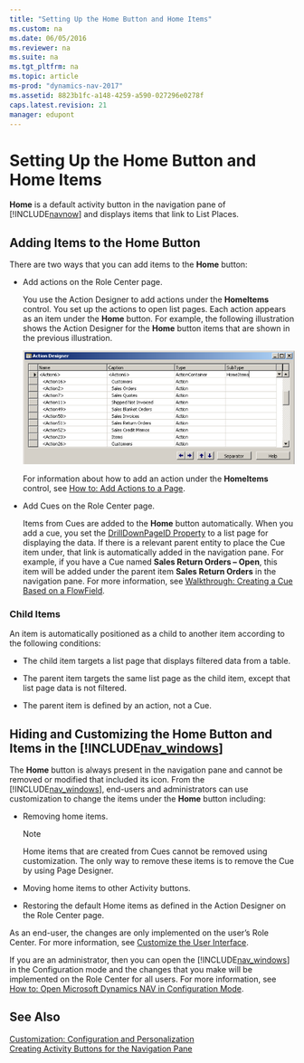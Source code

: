```yaml
---
title: "Setting Up the Home Button and Home Items"
ms.custom: na
ms.date: 06/05/2016
ms.reviewer: na
ms.suite: na
ms.tgt_pltfrm: na
ms.topic: article
ms-prod: "dynamics-nav-2017"
ms.assetid: 8823b1fc-a148-4259-a590-027296e0278f
caps.latest.revision: 21
manager: edupont
---
```

# Setting Up the Home Button and Home Items
**Home** is a default activity button in the navigation pane of [!INCLUDE[navnow](includes/navnow_md.md)] and displays items that link to List Places.  
  
## Adding Items to the Home Button  
 There are two ways that you can add items to the **Home** button:  
  
-   Add actions on the Role Center page.  
  
     You use the Action Designer to add actions under the **HomeItems** control. You set up the actions to open list pages. Each action appears as an item under the **Home** button. For example, the following illustration shows the Action Designer for the **Home** button items that are shown in the previous illustration.  
  
     ![Action Designer showing the HomeItems actions](media/NAVRTCHomeItemsActionDesigner.PNG "NAVRTCHomeItemsActionDesigner")  
  
     For information about how to add an action under the **HomeItems** control, see [How to: Add Actions to a Page](How-to--Add%20Actions%20to%20a%20Page.md).  
  
-   Add Cues on the Role Center page.  
  
     Items from Cues are added to the **Home** button automatically. When you add a cue, you set the [DrillDownPageID Property](DrillDownPageID-Property.md) to a list page for displaying the data. If there is a relevant parent entity to place the Cue item under, that link is automatically added in the navigation pane. For example, if you have a Cue named **Sales Return Orders – Open**, this item will be added under the parent item **Sales Return Orders** in the navigation pane. For more information, see [Walkthrough: Creating a Cue Based on a FlowField](Walkthrough:%20Creating%20a%20Cue%20Based%20on%20a%20FlowField.md).  
  
### Child Items  
 An item is automatically positioned as a child to another item according to the following conditions:  
  
-   The child item targets a list page that displays filtered data from a table.  
  
-   The parent item targets the same list page as the child item, except that list page data is not filtered.  
  
-   The parent item is defined by an action, not a Cue.  
  
## Hiding and Customizing the Home Button and Items in the [!INCLUDE[nav_windows](includes/nav_windows_md.md)]  
 The **Home** button is always present in the navigation pane and cannot be removed or modified that included its icon. From the [!INCLUDE[nav_windows](includes/nav_windows_md.md)], end-users and administrators can use customization to change the items under the **Home** button including:  
  
-   Removing home items.  
  
    > [!NOTE]  
    >  Home items that are created from Cues cannot be removed using customization. The only way to remove these items is to remove the Cue by using Page Designer.  
  
-   Moving home items to other Activity buttons.  
  
-   Restoring the default Home items as defined in the Action Designer on the Role Center page.  
  
 As an end-user, the changes are only implemented on the user’s Role Center. For more information, see [Customize the User Interface](Customize%20the%20User%20Interface.md).  
  
 If you are an administrator, then you can open the [!INCLUDE[nav_windows](includes/nav_windows_md.md)] in the Configuration mode and the changes that you make will be implemented on the Role Center for all users. For more information, see [How to: Open Microsoft Dynamics NAV in Configuration Mode](How-to--Open%20Microsoft%20Dynamics%20NAV%20in%20Configuration%20Mode.md).  
  
## See Also  
 [Customization: Configuration and Personalization](Customization:%20Configuration%20and%20Personalization.md)   
 [Creating Activity Buttons for the Navigation Pane](Creating-Activity-Buttons-for-the-Navigation-Pane.md)